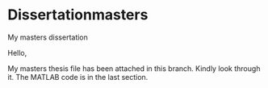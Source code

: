 # Dissertationmasters
My masters dissertation

Hello,

My masters thesis file has been attached in this branch. Kindly look through it. The MATLAB code is in the last section.
